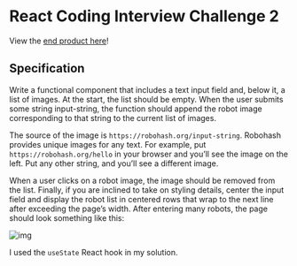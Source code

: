 # React Coding Interview Challenge 2
View the [end product here](https://ydswn.csb.app/)!

## Specification
Write a functional component that includes a text input field and, below it, a list of images. At the start, the list should be empty. When the user submits some string input-string, the function should append the robot image corresponding to that string to the current list of images.

The source of the image is `https://robohash.org/input-string`. Robohash provides unique images for any text. For example, put `https://robohash.org/hello` in your browser and you’ll see the image on the left. Put any other string, and you’ll see a different image.

When a user clicks on a robot image, the image should be removed from the list. Finally, if you are inclined to take on styling details, center the input field and display the robot list in centered rows that wrap to the next line after exceeding the page’s width. After entering many robots, the page should look something like this:

![img](https://miro.medium.com/max/700/1*ITs0j-PrheFfOWa0I6m7EA.png)

I used the `useState` React hook in my solution.
